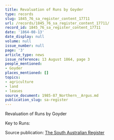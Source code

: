 ```yaml
---
title: Revaluation of Runs by Goyder
type: records
slug: 1845_76_sa_register_content_17711
url: /records/1845_76_sa_register_content_17711/
record_id: 1845_76_sa_register_content_17711
date: '1864-08-13'
date_display: null
volume: null
issue_number: null
page: '3'
article_type: news
issue_reference: 13 August 1864, page 3
people_mentioned:
- Goyder
places_mentioned: []
topics:
- agriculture
- land
- leases
source_document: 1985-87_Northern__Argus.md
publication_slug: sa-register
---
```


Revaluation of Runs by Goyder

Key to Runs:

Source publication: [The South Australian Register](/publications/sa-register/)
